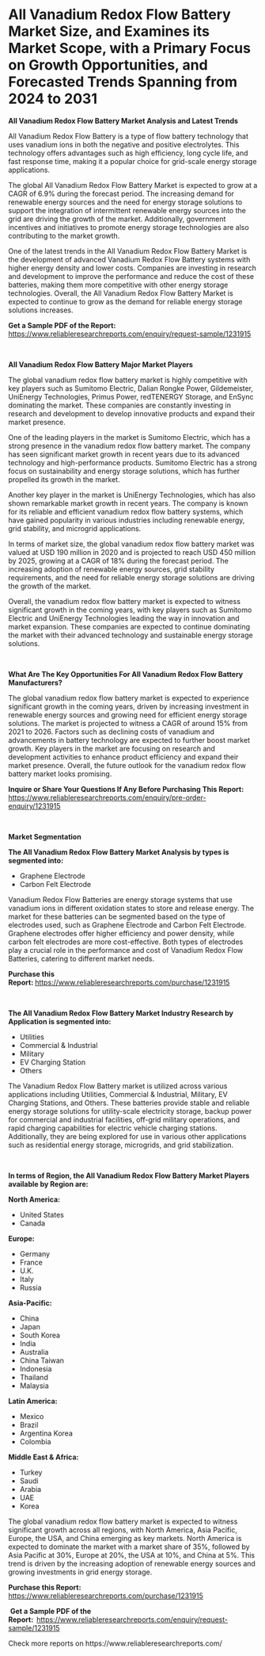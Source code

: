 <p><h1>All Vanadium Redox Flow Battery Market Size, and Examines its Market Scope, with a Primary Focus on Growth Opportunities, and Forecasted Trends Spanning from 2024 to 2031</h1></p><p><strong>All Vanadium Redox Flow Battery Market Analysis and Latest Trends</strong></p>
<p><p>All Vanadium Redox Flow Battery is a type of flow battery technology that uses vanadium ions in both the negative and positive electrolytes. This technology offers advantages such as high efficiency, long cycle life, and fast response time, making it a popular choice for grid-scale energy storage applications.</p><p>The global All Vanadium Redox Flow Battery Market is expected to grow at a CAGR of 6.9% during the forecast period. The increasing demand for renewable energy sources and the need for energy storage solutions to support the integration of intermittent renewable energy sources into the grid are driving the growth of the market. Additionally, government incentives and initiatives to promote energy storage technologies are also contributing to the market growth.</p><p>One of the latest trends in the All Vanadium Redox Flow Battery Market is the development of advanced Vanadium Redox Flow Battery systems with higher energy density and lower costs. Companies are investing in research and development to improve the performance and reduce the cost of these batteries, making them more competitive with other energy storage technologies. Overall, the All Vanadium Redox Flow Battery Market is expected to continue to grow as the demand for reliable energy storage solutions increases.</p></p>
<p><strong>Get a Sample PDF of the Report:&nbsp;</strong> <a href="https://www.reliableresearchreports.com/enquiry/request-sample/1231915">https://www.reliableresearchreports.com/enquiry/request-sample/1231915</a></p>
<p>&nbsp;</p>
<p><strong>All Vanadium Redox Flow Battery Major Market Players</strong></p>
<p><p>The global vanadium redox flow battery market is highly competitive with key players such as Sumitomo Electric, Dalian Rongke Power, Gildemeister, UniEnergy Technologies, Primus Power, redTENERGY Storage, and EnSync dominating the market. These companies are constantly investing in research and development to develop innovative products and expand their market presence.</p><p>One of the leading players in the market is Sumitomo Electric, which has a strong presence in the vanadium redox flow battery market. The company has seen significant market growth in recent years due to its advanced technology and high-performance products. Sumitomo Electric has a strong focus on sustainability and energy storage solutions, which has further propelled its growth in the market.</p><p>Another key player in the market is UniEnergy Technologies, which has also shown remarkable market growth in recent years. The company is known for its reliable and efficient vanadium redox flow battery systems, which have gained popularity in various industries including renewable energy, grid stability, and microgrid applications.</p><p>In terms of market size, the global vanadium redox flow battery market was valued at USD 190 million in 2020 and is projected to reach USD 450 million by 2025, growing at a CAGR of 18% during the forecast period. The increasing adoption of renewable energy sources, grid stability requirements, and the need for reliable energy storage solutions are driving the growth of the market.</p><p>Overall, the vanadium redox flow battery market is expected to witness significant growth in the coming years, with key players such as Sumitomo Electric and UniEnergy Technologies leading the way in innovation and market expansion. These companies are expected to continue dominating the market with their advanced technology and sustainable energy storage solutions.</p></p>
<p>&nbsp;</p>
<p><strong>What Are The Key Opportunities For All Vanadium Redox Flow Battery Manufacturers?</strong></p>
<p><p>The global vanadium redox flow battery market is expected to experience significant growth in the coming years, driven by increasing investment in renewable energy sources and growing need for efficient energy storage solutions. The market is projected to witness a CAGR of around 15% from 2021 to 2026. Factors such as declining costs of vanadium and advancements in battery technology are expected to further boost market growth. Key players in the market are focusing on research and development activities to enhance product efficiency and expand their market presence. Overall, the future outlook for the vanadium redox flow battery market looks promising.</p></p>
<p><strong>Inquire or Share Your Questions If Any Before Purchasing This Report:</strong> <a href="https://www.reliableresearchreports.com/enquiry/pre-order-enquiry/1231915">https://www.reliableresearchreports.com/enquiry/pre-order-enquiry/1231915</a></p>
<p>&nbsp;</p>
<p><strong>Market Segmentation</strong></p>
<p><strong>The All Vanadium Redox Flow Battery Market Analysis by types is segmented into:</strong></p>
<p><ul><li>Graphene Electrode</li><li>Carbon Felt Electrode</li></ul></p>
<p><p>Vanadium Redox Flow Batteries are energy storage systems that use vanadium ions in different oxidation states to store and release energy. The market for these batteries can be segmented based on the type of electrodes used, such as Graphene Electrode and Carbon Felt Electrode. Graphene electrodes offer higher efficiency and power density, while carbon felt electrodes are more cost-effective. Both types of electrodes play a crucial role in the performance and cost of Vanadium Redox Flow Batteries, catering to different market needs.</p></p>
<p><strong>Purchase this Report:&nbsp;</strong><a href="https://www.reliableresearchreports.com/purchase/1231915">https://www.reliableresearchreports.com/purchase/1231915</a></p>
<p>&nbsp;</p>
<p><strong>The All Vanadium Redox Flow Battery Market Industry Research by Application is segmented into:</strong></p>
<p><ul><li>Utilities</li><li>Commercial & Industrial</li><li>Military</li><li>EV Charging Station</li><li>Others</li></ul></p>
<p><p>The Vanadium Redox Flow Battery market is utilized across various applications including Utilities, Commercial & Industrial, Military, EV Charging Stations, and Others. These batteries provide stable and reliable energy storage solutions for utility-scale electricity storage, backup power for commercial and industrial facilities, off-grid military operations, and rapid charging capabilities for electric vehicle charging stations. Additionally, they are being explored for use in various other applications such as residential energy storage, microgrids, and grid stabilization.</p></p>
<p>&nbsp;</p>
<p><strong>In terms of Region, the All Vanadium Redox Flow Battery Market Players available by Region are:</strong></p>
<p>
    <p> <strong> North America: </strong>
        <ul>
            <li>United States</li>
            <li>Canada</li>
        </ul>
        </p> 
    <p> <strong> Europe: </strong>
        <ul>
            <li>Germany</li>
            <li>France</li>
            <li>U.K.</li>
            <li>Italy</li>
            <li>Russia</li>
        </ul>
        </p> 
    <p> <strong> Asia-Pacific: </strong>
        <ul>
            <li>China</li>
            <li>Japan</li>
            <li>South Korea</li>
            <li>India</li>
            <li>Australia</li>
            <li>China Taiwan</li>
            <li>Indonesia</li>
            <li>Thailand</li>
            <li>Malaysia</li>
        </ul>
        </p> 
    <p> <strong> Latin America: </strong>
        <ul>
            <li>Mexico</li>
            <li>Brazil</li>
            <li>Argentina Korea</li>
            <li>Colombia</li>
        </ul>
        </p> 
    <p> <strong> Middle East & Africa: </strong>
        <ul>
            <li>Turkey</li>
            <li>Saudi</li>
            <li>Arabia</li>
            <li>UAE</li>
            <li>Korea</li>
        </ul>
    </p>
    </p>
<p><p>The global vanadium redox flow battery market is expected to witness significant growth across all regions, with North America, Asia Pacific, Europe, the USA, and China emerging as key markets. North America is expected to dominate the market with a market share of 35%, followed by Asia Pacific at 30%, Europe at 20%, the USA at 10%, and China at 5%. This trend is driven by the increasing adoption of renewable energy sources and growing investments in grid energy storage.</p></p>
<p><strong>Purchase this Report: </strong><a href="https://www.reliableresearchreports.com/purchase/1231915">https://www.reliableresearchreports.com/purchase/1231915</a></p>
<p>&nbsp;<strong>Get a Sample PDF of the Report:&nbsp;&nbsp;</strong><a href="https://www.reliableresearchreports.com/enquiry/request-sample/1231915">https://www.reliableresearchreports.com/enquiry/request-sample/1231915</a></p>
<p><strong></strong></p>
<p>Check more reports on https://www.reliableresearchreports.com/</p>